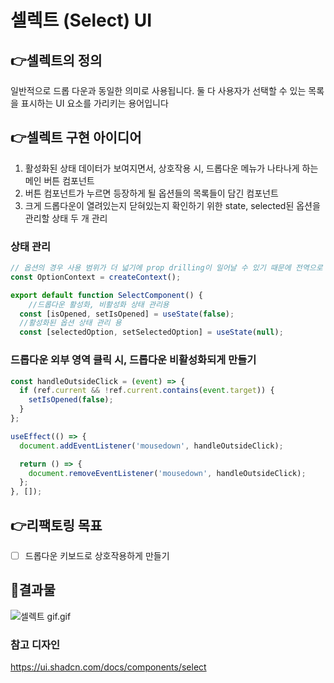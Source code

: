 # 셀렉트 (Select) UI

## 👉셀렉트의 정의

일반적으로 드롭 다운과 동일한 의미로 사용됩니다. 둘 다 사용자가 선택할 수 있는 목록을 표시하는 UI 요소를 가리키는 용어입니다

## 👉셀렉트 구현 아이디어

1. 활성화된 상태 데이터가 보여지면서, 상호작용 시, 드롭다운 메뉴가 나타나게 하는 메인 버튼 컴포넌트
2. 버튼 컴포넌트가 누르면 등장하게 될 옵션들의 목록들이 담긴 컴포넌트
3. 크게 드롭다운이 열려있는지 닫혀있는지 확인하기 위한 state, selected된 옵션을 관리할 상태 두 개 관리

### 상태 관리

```jsx
// 옵션의 경우 사용 범위가 더 넓기에 prop drilling이 일어날 수 있기 때문에 전역으로 상태관리
const OptionContext = createContext();

export default function SelectComponent() {
	//드롭다운 활성화, 비활성화 상태 관리용
  const [isOpened, setIsOpened] = useState(false);
  //활성화된 옵션 상태 관리 용
  const [selectedOption, setSelectedOption] = useState(null);

```

### 드롭다운 외부 영역 클릭 시, 드롭다운 비활성화되게 만들기

```jsx
const handleOutsideClick = (event) => {
  if (ref.current && !ref.current.contains(event.target)) {
    setIsOpened(false);
  }
};

useEffect(() => {
  document.addEventListener('mousedown', handleOutsideClick);

  return () => {
    document.removeEventListener('mousedown', handleOutsideClick);
  };
}, []);
```

## 👉리팩토링 목표

- [ ] 드롭다운 키보드로 상호작용하게 만들기

## 🌟결과물

![셀렉트 gif.gif](https://prod-files-secure.s3.us-west-2.amazonaws.com/a37e6c17-5ef8-4044-bde0-7167a25d4ac1/0107f79c-c876-4c92-bd34-e1c6721efb48/%EC%85%80%EB%A0%89%ED%8A%B8_gif.gif)

### 참고 디자인

https://ui.shadcn.com/docs/components/select
